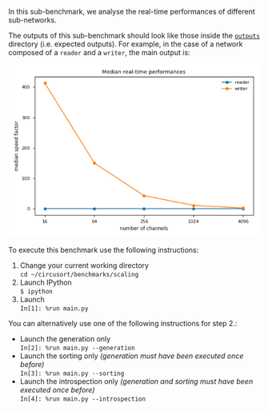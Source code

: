 In this sub-benchmark, we analyse the real-time performances of
different sub-networks.

The outputs of this sub-benchmark should look like those inside
the [`outputs`](outputs/) directory (i.e. expected outputs). For
example, in the case of a network composed of a `reader` and a `writer`,
the main output is:

![Median real time performances.](outputs/network_0/median_real_time_performances.png)

To execute this benchmark use the following instructions:

1. Change your current working directory  
`cd ~/circusort/benchmarks/scaling`
1. Launch IPython  
`$ ipython`
2. Launch  
`In[1]: %run main.py`

You can alternatively use one of the following instructions for step 2.:

- Launch the generation only  
`In[2]: %run main.py --generation`
- Launch the sorting only *(generation must have been executed once
before)*  
`In[3]: %run main.py --sorting`
- Launch the introspection only *(generation and sorting must have been
executed once before)*  
`In[4]: %run main.py --introspection`
